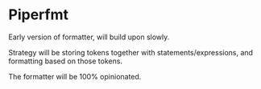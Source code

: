 # Piperfmt

Early version of formatter, will build upon slowly.

Strategy will be storing tokens together with statements/expressions,
and formatting based on those tokens.

The formatter will be 100% opinionated.
